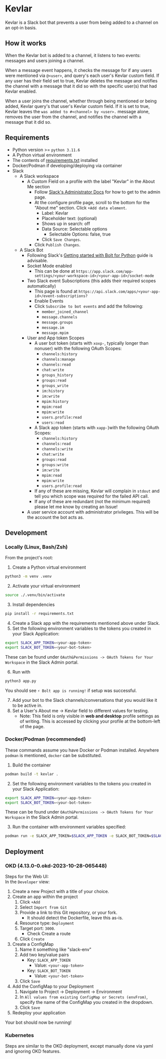 # Kevlar
Kevlar is a Slack bot that prevents a user from being added to a channel on an opt-in basis.


## How it works
When the Kevlar bot is added to a channel, it listens to two events: messages and users joining a channel.  

When a message event happens, it checks the message for if any users were mentioned via `@<user>`, and query's each user's Kevlar custom field. If any user has their field set to true, Kevlar deletes the message and notifies the channel with a message that it did so with the specific user(s) that had Kevlar enabled.  

When a user joins the channel, whether through being mentioned or being added, Kevlar query's that user's Kevlar custom field. If it is set to true, Kevlar leaves the `was added to #<channel> by <user>.` message alone, removes the user from the channel, and notifies the channel with a message that it did so.


## Requirements
- Python version >= `python 3.11.6`
- A Python virtual environment
- The contents of [requirements.txt](requirements.txt) installed
- Docker/Podman if developing/deploying via container
- Slack
    - A Slack workspace
        - A Custom Field on a profile with the label "Kevlar" in the About Me section 
            - Follow [Slack's Administrator Docs](https://slack.com/help/articles/212281478-Customize-member-profiles) for how to get to the admin page.
            - At the configure profile page, scroll to the bottom for the "About me" section. Click `+Add data element`.
                - Label: Kevlar
                - Placeholder text: (optional)
                - Shows up in search: off
                - Data Source: Selectable options
                    - Selectable Options: false, true
                - Click `Save Changes`.
            - Click `Publish Changes`.
    - A Slack Bot
        - Following Slack's [Getting started with Bolt for Python](https://slack.dev/bolt-python/tutorial/getting-started) guide is advisable.
        - Socket Mode enabled
            - This can be done at `https://app.slack.com/app-settings/<your-workspace-id>/<your-app-id>/socket-mode`
        - Two Slack event Subscriptions (this adds their required scopes automatically)
            - This page is found at `https://api.slack.com/apps/<your-app-id>/event-subscriptions?`
            - Enable Events
            - Click `Subscribe to bot events` and add the following:
                - `member_joined_channel`
                - `message.channels`
                - `message.groups`
                - `message.im`
                - `message.mpim`
        - User and App token Scopes
            - A user bot token (starts with `xoxp-`, typically longer than nonuser) with the following OAuth Scopes:
                - `channels:history`
                - `channels:manage`
                - `channels:read`
                - `chat:write`
                - `groups_history`
                - `groups:read`
                - `groups_write`
                - `im:history`
                - `im:write`
                - `mpim:history`
                - `mpim:read`
                - `mpim:write`
                - `users.profile:read`
                - `users:read`
            - A Slack app token (starts with `xapp-`)with the following OAuth Scopes:
                - `channels:history`
                - `channels:read`
                - `channels:write`
                - `chat:write`
                - `groups:read`
                - `groups:write`
                - `im:write`
                - `mpim:read`
                - `mpim:write`
                - `users.profile:read`
            - If any of these are missing, Kevlar will complain in `stdout` and tell you which scope was required for the failed API call.
            - If any of these are redundant (not the minimum required) please let me know by creating an Issue!
        - A user service account with administrator privileges. This will be the account the bot acts as.


## Development
### Locally (Linux, Bash/Zsh)
From the project's root:
1. Create a Python virtual environment
```bash
python3 -m venv .venv
```
2. Activate your virtual environment
```bash
source ./.venv/bin/activate
```
3. Install dependencies
```bash
pip install -r requirements.txt
```
4. Create a Slack app with the requirements mentioned above under Slack.
5. Set the following environment variables to the tokens you created in your Slack Application:
```bash
export SLACK_APP_TOKEN=<your-app-token>
export SLACK_BOT_TOKEN=<your-bot-token>
```

These can be found under `OAuth&Permissions -> OAuth Tokens for Your Workspace` in the Slack Admin portal.

6. Run with
```bash
python3 app.py
```
You should see `⚡️ Bolt app is running!` if setup was successful.

7. Add your bot to the Slack channels/conversations that you would like it to be active in.
8. Set a User's About me -> Kevlar field to different values for testing.
    - Note: This field is only visible in **web and desktop** profile settings as of writing. This is accessed by clicking your profile at the bottom-left of the page.

### Docker/Podman (recommended)
These commands assume you have Docker or Podman installed. Anywhere `podman` is mentioned, `docker` can be substituted.  
1. Build the container
```bash
podman build -t kevlar .
```
2. Set the following environment variables to the tokens you created in your Slack Application:
```bash
export SLACK_APP_TOKEN=<your-app-token>
export SLACK_BOT_TOKEN=<your-bot-token>
```
These can be found under `OAuth&Permissions -> OAuth Tokens for Your Workspace` in the Slack Admin portal.

3. Run the container with environment variables specified:
```bash
podman run -e SLACK_APP_TOKEN=$SLACK_APP_TOKEN -e SLACK_BOT_TOKEN=$SLACK_BOT_TOKEN kevlar:latest
```


## Deployment
### OKD (4.13.0-0.okd-2023-10-28-065448)
Steps for the Web UI:  
In the `Developer` view:
1. Create a new Project with a title of your choice.
2. Create an app within the project
    1. Click `+Add`
    2. Select `Import from Git`
    3. Provide a link to this Git repository, or your fork.
        - It should detect the Dockerfile, leave this as-is.
    4. Resource type: `Deployment`
    5. Target port: `3000`.
        - Check Create a route
    6. Click `Create`
3. Create a ConfigMap
    1. Name it something like "slack-env"
    2. Add two key/value pairs
        - Key: `SLACK_APP_TOKEN`
            - Value: `<your-app-token>`
        - Key: `SLACK_BOT_TOKEN`
            - Value: `<your-bot-token>`
    3. Click `Save`
4. Add the ConfigMap to your Deployment
    1. Navigate to Project -> Deployment -> Environment
    2. In `All values from existing ConfigMap or Secrets (envFrom)`, specify the name of the ConfigMap you created in the dropdown.
    3. Click `Save`
5. Redeploy your application

Your bot should now be running!


### Kubernetes
Steps are similar to the OKD deployment, except manually done via yaml and ignoring OKD features.
